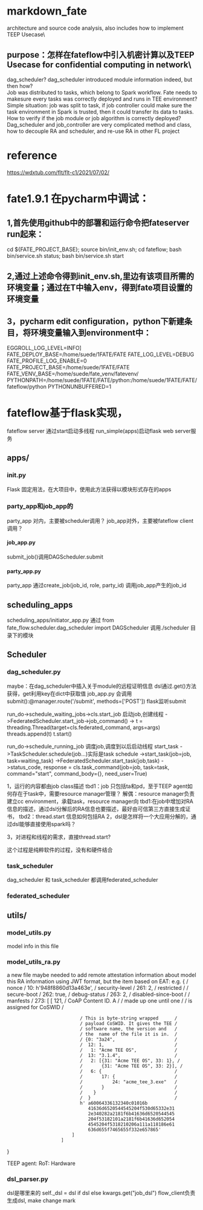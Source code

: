 # markdown_fate
architecture and source code analysis, also includes how to implement TEEP Usecase\
## purpose：怎样在fateflow中引入机密计算以及TEEP Usecase for confidential computing in network\
dag_scheduler? dag_scheduler introduced module information indeed, but then how?\
Job was distributed to tasks, which belong to Spark workflow. Fate needs to makesure every tasks was correctly deployed 
and runs in TEE environment?\
Simple situation: job was split to task, if job controller could make sure the task environment in Spark is trusted, then
it could transfer its data to tasks.\
How to verify if the job module or job algorithm is correctly deployed?\
Dag_scheduler and job_controller are very complicated method and class, how to decouple RA and scheduler, and re-use RA in
other FL project


# reference
https://wdxtub.com/flt/flt-c1/2021/07/02/
# fate1.9.1 在pycharm中调试：
## 1,首先使用github中的部署和运行命令把fateserver run起来：
  cd ${FATE_PROJECT_BASE};
  source bin/init_env.sh;
  cd fateflow;
  bash bin/service.sh status;
  bash bin/service.sh start
## 2,通过上述命令得到init_env.sh,里边有该项目所需的环境变量；通过在T中输入env，得到fate项目设置的环境变量
## 3，pycharm edit configuration，python下新建条目，将环境变量输入到environment中：
  EGGROLL_LOG_LEVEL=INFO]
  FATE_DEPLOY_BASE=/home/suede/1FATE/FATE
  FATE_LOG_LEVEL=DEBUG
  FATE_PROFILE_LOG_ENABLE=0
  FATE_PROJECT_BASE=/home/suede/1FATE/FATE
  FATE_VENV_BASE=/home/suede/fate_venv/fatevenv/
  PYTHONPATH=/home/suede/1FATE/FATE/python:/home/suede/1FATE/FATE/fateflow/python
  PYTHONUNBUFFERED=1
# fateflow基于flask实现，
fateflow server 通过start启动多线程
run_simple(apps)启动flask web server服务

## apps/
### __init__.py 
Flask 固定用法，在大项目中，使用此方法获得以模块形式存在的apps
### party_app和job_app的
party_app 对内，主要被scheduler调用？
job_app对外，主要被fateflow client调用？
#### job_app.py
submit_job()调用DAGScheduler.submit
#### party_app.py
party_app 通过create_job(job_id, role, party_id) 调用job_app产生的job_id
## scheduling_apps 
scheduling_apps/initiator_app.py 通过
  from fate_flow.scheduler.dag_scheduler import DAGScheduler
调用./scheduler 目录下的模块
## Scheduler 
### dag_scheduler.py
maybe：在dag_scheduler中插入关于module的远程证明信息
dsl通过.get()方法获得，get利用key在dict中获取值
job_app.py 会调用submit():@manager.route('/submit', methods=['POST'])
flask监听submit

run_do->schedule_waiting_jobs->cls.start_job 启动job,创建线程
    ->FederatedScheduler.start_job->job_command()
        -> t = threading.Thread(target=cls.federated_command, args=args)
           threads.append(t)
           t.start()

run_do->schedule_running_job 调度job,调度到以后启动线程 start_task
    ->TaskScheduler.schedule(job...)实际是task schedule
        ->start_task(job=job, task=waiting_task)
            ->FederatedScheduler.start_task(job,task) 
                ->status_code, response = cls.task_command(job=job, task=task, command="start", command_body={}, need_user=True)



1，运行的内容都由job class描述
    tbd1：job 只包括ta和pd，至于TEEP agent如何存在于task中，需要resource manager管理？
    解偶：resource manager负责建立cc environment，承载task，resource manager向
    tbd1:在job中增加对RA信息的描述，通过dsl分解后的RA信息也要描述，最好由可信第三方直接生成证书，
    tbd2：thread.start 信息如何包括RA
2，dsl是怎样将一个大应用分解的，通过dsl能够直接使用spark吗？

3，对进程和线程的需求，直接thread.start?
                    
这个过程是纯粹软件的过程，没有和硬件结合
### task_scheduler
dag_scheduler 和 task_scheduler 都调用federated_scheduler

### federated_scheduler

## utils/
### model_utils.py
model info in this file
### model_utils_ra.py
a new file maybe needed to add remote attestation information about model
this RA information using JWT format, but the item based on EAT: 
e.g. 
{
    / nonce /           10: h'948f8860d13a463e',
    / security-level / 261: 2, / restricted /
    / secure-boot /    262: true,
    / debug-status /   263: 2, / disabled-since-boot /
    / manfests /       273: [
                           [
                               121, / CoAP Content ID. A     /
                                    / made up one until one  /
                                    / is assigned for CoSWID /

                               / This is byte-string wrapped      /
                               / payload CoSWID. It gives the TEE /
                               / software name, the version and   /
                               / the  name of the file it is in.  /
                               / {0: "3a24",                      /
                               /  12: 1,                          /
                               /   1: "Acme TEE OS",              /
                               /  13: "3.1.4",                    /
                               /   2: [{31: "Acme TEE OS", 33: 1}, /
                               /       {31: "Acme TEE OS", 33: 2}], /
                               /   6: {                           /
                               /       17: {                      /
                               /           24: "acme_tee_3.exe"   /
                               /       }                          /
                               /    }                             /
                               /  }                               /
                               h' a60064336132340c01016b
                                  41636d6520544545204f530d65332e31
                                  2e340282a2181f6b41636d6520544545
                                  204f53182101a2181f6b41636d652054
                                  4545204f5318210206a111a118186e61
                                  636d655f7465655f332e657865'
                            ]
                        ]
}


TEEP agent:
RoT:
Hardware 
### dsl_parser.py
dsl是哪里来的
self._dsl = dsl if dsl else kwargs.get("job_dsl")
flow_client负责生成dsl,
make change mark




